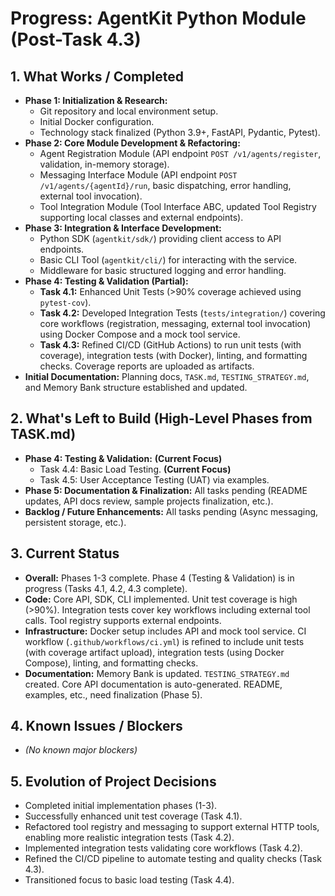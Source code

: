 # Progress: AgentKit Python Module (Post-Task 4.3)

## 1. What Works / Completed

-   **Phase 1: Initialization & Research:**
    -   Git repository and local environment setup.
    -   Initial Docker configuration.
    -   Technology stack finalized (Python 3.9+, FastAPI, Pydantic, Pytest).
-   **Phase 2: Core Module Development & Refactoring:**
    -   Agent Registration Module (API endpoint `POST /v1/agents/register`, validation, in-memory storage).
    -   Messaging Interface Module (API endpoint `POST /v1/agents/{agentId}/run`, basic dispatching, error handling, external tool invocation).
    -   Tool Integration Module (Tool Interface ABC, updated Tool Registry supporting local classes and external endpoints).
-   **Phase 3: Integration & Interface Development:**
    -   Python SDK (`agentkit/sdk/`) providing client access to API endpoints.
    -   Basic CLI Tool (`agentkit/cli/`) for interacting with the service.
    -   Middleware for basic structured logging and error handling.
-   **Phase 4: Testing & Validation (Partial):**
    -   **Task 4.1:** Enhanced Unit Tests (>90% coverage achieved using `pytest-cov`).
    -   **Task 4.2:** Developed Integration Tests (`tests/integration/`) covering core workflows (registration, messaging, external tool invocation) using Docker Compose and a mock tool service.
    -   **Task 4.3:** Refined CI/CD (GitHub Actions) to run unit tests (with coverage), integration tests (with Docker), linting, and formatting checks. Coverage reports are uploaded as artifacts.
-   **Initial Documentation:** Planning docs, `TASK.md`, `TESTING_STRATEGY.md`, and Memory Bank structure established and updated.

## 2. What's Left to Build (High-Level Phases from TASK.md)

-   **Phase 4: Testing & Validation:** **(Current Focus)**
    -   Task 4.4: Basic Load Testing. **(Current Focus)**
    -   Task 4.5: User Acceptance Testing (UAT) via examples.
-   **Phase 5: Documentation & Finalization:** All tasks pending (README updates, API docs review, sample projects finalization, etc.).
-   **Backlog / Future Enhancements:** All tasks pending (Async messaging, persistent storage, etc.).

## 3. Current Status

-   **Overall:** Phases 1-3 complete. Phase 4 (Testing & Validation) is in progress (Tasks 4.1, 4.2, 4.3 complete).
-   **Code:** Core API, SDK, CLI implemented. Unit test coverage is high (>90%). Integration tests cover key workflows including external tool calls. Tool registry supports external endpoints.
-   **Infrastructure:** Docker setup includes API and mock tool service. CI workflow (`.github/workflows/ci.yml`) is refined to include unit tests (with coverage artifact upload), integration tests (using Docker Compose), linting, and formatting checks.
-   **Documentation:** Memory Bank is updated. `TESTING_STRATEGY.md` created. Core API documentation is auto-generated. README, examples, etc., need finalization (Phase 5).

## 4. Known Issues / Blockers

-   *(No known major blockers)*

## 5. Evolution of Project Decisions

-   Completed initial implementation phases (1-3).
-   Successfully enhanced unit test coverage (Task 4.1).
-   Refactored tool registry and messaging to support external HTTP tools, enabling more realistic integration tests (Task 4.2).
-   Implemented integration tests validating core workflows (Task 4.2).
-   Refined the CI/CD pipeline to automate testing and quality checks (Task 4.3).
-   Transitioned focus to basic load testing (Task 4.4).